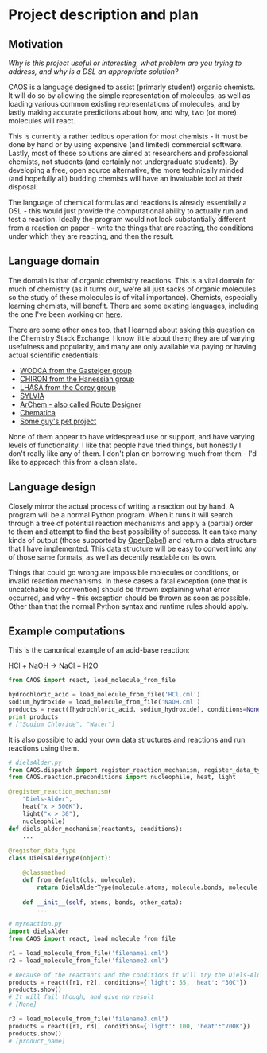 # Project description and plan

## Motivation
_Why is this project useful or interesting, what problem are you trying to address, and why is a DSL an appropriate solution?_

CAOS is a language designed to assist (primarly student) organic chemists.
It will do so by allowing the simple representation of molecules, as well 
as loading various common existing representations of molecules, and by 
lastly making accurate predictions about how, and why, two (or more) 
molecules will react.

This is currently a rather tedious operation for most chemists - it must be 
done by hand or by using expensive (and limited) commercial software.  Lastly,
most of these solutions are aimed at researchers and professional chemists, 
not students (and certainly not undergraduate students).  By developing a free,
open source alternative, the more technically minded (and hopefully all) budding
chemists will have an invaluable tool at their disposal.

The language of chemical formulas and reactions is already essentially a DSL - 
this would just provide the computational ability to actually run and test a
reaction.  Ideally the program would not look substantially different from a
reaction on paper - write the things that are reacting, the conditions under
which they are reacting, and then the result.

## Language domain

The domain is that of organic chemistry reactions.  This is a vital domain for
much of chemistry (as it turns out, we're all just sacks of organic molecules
so the study of these molecules is of vital importance).  Chemists, especially
learning chemists, will benefit.  There are some existing languages, including
the one I've been working on [here](https://github.com/Dannnno/Chemistry).

There are some other ones too, that I learned about asking 
[this question](http://chemistry.stackexchange.com/questions/7765/program-that-simulates-basic-reactions-in-organic-chemistry)
on the Chemistry Stack Exchange.  I know little about them; they are of varying
usefulness and popularity, and many are only available via paying or having
actual scientific credentials:

- [WODCA from the Gasteiger group](http://www2.chemie.uni-erlangen.de/software/wodca/index.html)
- [CHIRON from the Hanessian group](http://osiris.corg.umontreal.ca/chiron.shtml)
- [LHASA from the Corey group](http://cheminf.cmbi.ru.nl/cheminf/lhasa/)
- [SYLVIA](https://www.molecular-networks.com/products/sylvia)
- [ArChem - also called Route Designer](http://www.simbiosys.ca/archem/)
- [Chematica](https://en.wikipedia.org/wiki/Chematica)
- [Some guy's pet project](http://www.dimuthu.org/blog/2008/11/22/organic-chemistry-reaction-simulator/)

None of them appear to have widespread use or support, and have varying levels
of functionality.  I like that people have tried things, but honestly I don't really
like any of them. I don't plan on borrowing much from them - I'd like to approach
this from a clean slate.

## Language design

Closely mirror the actual process of writing a reaction out by hand.  A program will
be a normal Python program.  When it runs it will search through a tree of potential 
reaction mechanisms and apply a (partial) order to them and attempt to find the best
possibility of success.  It can take many kinds of output (those supported by [OpenBabel](http://openbabel.org/docs/2.3.0/FileFormats/Overview.html)) and return
a data structure that I have implemented.  This data structure will be easy to convert
into any of those same formats, as well as decently readable on its own.

Things that could go wrong are impossible molecules or conditions, or invalid reaction
mechanisms.  In these cases a fatal exception (one that is uncatchable by convention)
should be thrown explaining what error occurred, and why - this exception should be
thrown as soon as possible.  Other than that the normal Python syntax and runtime rules
should apply.

## Example computations

This is the canonical example of an acid-base reaction:

HCl + NaOH → NaCl + H2O

```python
from CAOS import react, load_molecule_from_file

hydrochloric_acid = load_molecule_from_file('HCl.cml')
sodium_hydroxide = load_molecule_from_file('NaOH.cml')
products = react([hydrochloric_acid, sodium_hydroxide], conditions=None)
print products
# ["Sodium Chloride", "Water"]
```

It is also possible to add your own data structures and reactions and run
reactions using them.

```python
# dielsAlder.py
from CAOS.dispatch import register_reaction_mechanism, register_data_type
from CAOS.reaction.preconditions import nucleophile, heat, light

@register_reaction_mechanism(
    "Diels-Alder",
    heat("x > 500K"),
    light("x > 30"),
    nucleophile)
def diels_alder_mechanism(reactants, conditions):
    ...
    
@register_data_type
class DielsAlderType(object):

    @classmethod
    def from_default(cls, molecule):
        return DielsAlderType(molecule.atoms, molecule.bonds, molecule.other_data)
        
    def __init__(self, atoms, bonds, other_data):
        ...

# myreaction.py
import dielsAlder
from CAOS import react, load_molecule_from_file

r1 = load_molecule_from_file('filename1.cml')
r2 = load_molecule_from_file('filename2.cml')

# Because of the reactants and the conditions it will try the Diels-Alder Reaction
products = react([r1, r2], conditions={'light': 55, 'heat': "30C"})
products.show()
# It will fail though, and give no result
# [None]

r3 = load_molecule_from_file('filename3.cml')
products = react([r1, r3], conditions={'light': 100, 'heat':"700K"})
products.show()
# [product_name]
```
